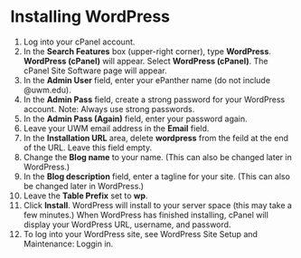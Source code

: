 # Installing WordPress

1. Log into your cPanel account.
2. In the **Search Features** box \(upper-right corner\), type **WordPress**. **WordPress \(cPanel\)** will appear. Select **WordPress \(cPanel\)**. The cPanel Site Software page will appear.
3. In the **Admin User** field, enter your ePanther name \(do not include @uwm.edu\).
4. In the **Admin Pass** field, create a strong password for your WordPress account. Note: Always use strong passwords. 
5. In the **Admin Pass \(Again\)** field, enter your password again.
6. Leave your UWM email address in the **Email** field.
7. In the **Installation URL** area, delete **wordpress** from the feild at the end of the URL. Leave this field empty. 
8. Change the **Blog name** to your name. \(This can also be changed later in WordPress.\)
9. In the **Blog description** field, enter a tagline for your site. \(This can also be changed later in WordPress.\)
10. Leave the **Table Prefix** set to **wp**.
11. Click **Install**. WordPress will install to your server space \(this may take a few minutes.\) When WordPress has finished installing, cPanel will display your WordPress URL, username, and password.
12. To log into your WordPress site, see WordPress Site Setup and Maintenance: Loggin in.

